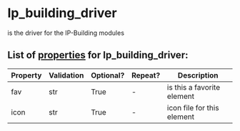 <!--s_name-->
# Ip_building_driver

<!--e_name-->

<!--s_role-->
<!--e_role-->

<!--s_descr-->
is the driver for the IP-Building modules

<!--e_descr-->

<!--s_tbl-->
## List of [properties](Properties.md) for __Ip_building_driver__:

  | Property | Validation | Optional? | Repeat? | Description |
  | --- | --- | --- | --- | --- |
  | fav | str | True | - | is this a favorite element | 
  | icon | str | True | - | icon file for this element | 
<!--e_tbl-->


